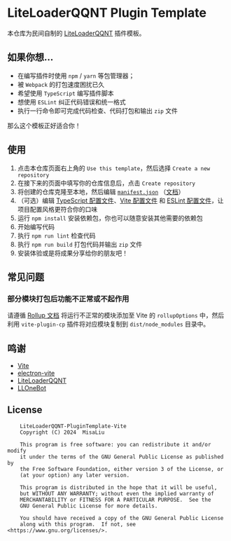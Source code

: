 # LiteLoaderQQNT Plugin Template

本仓库为民间自制的 [LiteLoaderQQNT](https://github.com/LiteLoaderQQNT/LiteLoaderQQNT) 插件模板。

## 如果你想...

* 在编写插件时使用 `npm` / `yarn` 等包管理器；
* 被 `Webpack` 的打包速度困扰已久
* 希望使用 `TypeScript` 编写插件脚本
* 想使用 `ESLint` 纠正代码错误和统一格式
* 执行一行命令即可完成代码检查、代码打包和输出 `zip` 文件

那么这个模板正好适合你！

## 使用

1. 点击本仓库页面右上角的 `Use this template`，然后选择 `Create a new repository`
2. 在接下来的页面中填写你的仓库信息后，点击 `Create repository`
3. 将创建的仓库克隆至本地，然后编辑 [`manifest.json`](manifest.json) （[文档](https://liteloaderqqnt.github.io/docs/introduction.html#%E6%89%8B%E5%8A%A8%E5%88%9B%E5%BB%BA)）
4. （可选）编辑 [TypeScript 配置文件](tsconfig.json)、[Vite 配置文件](electron.vite.config.ts) 和 [ESLint 配置文件](.eslintrc.js)，让项目配置风格更符合你的口味
5. 运行 `npm install` 安装依赖包，你也可以随意安装其他需要的依赖包
6. 开始编写代码
7. 执行 `npm run lint` 检查代码
8. 执行 `npm run build` 打包代码并输出 `zip` 文件
9. 安装体验或是将成果分享给你的朋友吧！

## 常见问题

### 部分模块打包后功能不正常或不起作用

请遵循 [Rollup 文档](https://rollupjs.org/configuration-options/#external) 将运行不正常的模块添加至 Vite 的 `rollupOptions` 中，然后利用 `vite-plugin-cp` 插件将对应模块复制到 `dist/node_modules` 目录中。

## 鸣谢
* [Vite](https://vitejs.dev/)
* [electron-vite](https://electron-vite.org/)
* [LiteLoaderQQNT](https://github.com/LiteLoaderQQNT/LiteLoaderQQNT/)
* [LLOneBot](https://github.com/LLOneBot/LLOneBot)

## License
```
    LiteLoaderQQNT-PluginTemplate-Vite
    Copyright (C) 2024  MisaLiu

    This program is free software: you can redistribute it and/or modify
    it under the terms of the GNU General Public License as published by
    the Free Software Foundation, either version 3 of the License, or
    (at your option) any later version.

    This program is distributed in the hope that it will be useful,
    but WITHOUT ANY WARRANTY; without even the implied warranty of
    MERCHANTABILITY or FITNESS FOR A PARTICULAR PURPOSE.  See the
    GNU General Public License for more details.

    You should have received a copy of the GNU General Public License
    along with this program.  If not, see <https://www.gnu.org/licenses/>.
```